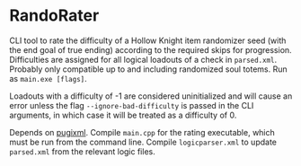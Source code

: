 # RandoRater

CLI tool to rate the difficulty of a Hollow Knight item randomizer seed (with the end goal of true ending) according to the required skips for progression. Difficulties are assigned for all logical loadouts of a check in `parsed.xml`. Probably only compatible up to and including randomized soul totems. Run as `main.exe [flags]`.

Loadouts with a difficulty of -1 are considered uninitialized and will cause an error unless the flag `--ignore-bad-difficulty` is passed in the CLI arguments, in which case it will be treated as a difficulty of 0.

Depends on [pugixml](https://github.com/zeux/pugixml). Compile `main.cpp` for the rating executable, which must be run from the command line. Compile `logicparser.xml` to update `parsed.xml` from the relevant logic files.